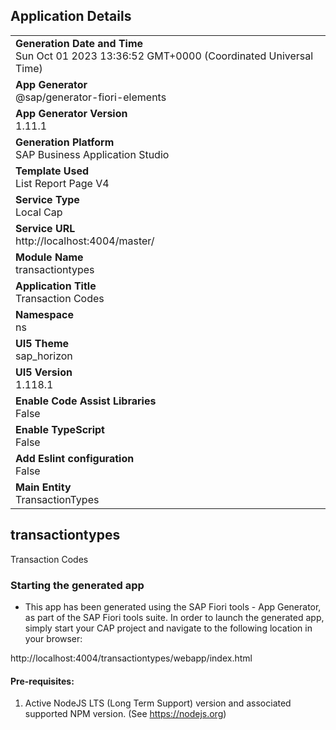 ## Application Details
|               |
| ------------- |
|**Generation Date and Time**<br>Sun Oct 01 2023 13:36:52 GMT+0000 (Coordinated Universal Time)|
|**App Generator**<br>@sap/generator-fiori-elements|
|**App Generator Version**<br>1.11.1|
|**Generation Platform**<br>SAP Business Application Studio|
|**Template Used**<br>List Report Page V4|
|**Service Type**<br>Local Cap|
|**Service URL**<br>http://localhost:4004/master/
|**Module Name**<br>transactiontypes|
|**Application Title**<br>Transaction Codes|
|**Namespace**<br>ns|
|**UI5 Theme**<br>sap_horizon|
|**UI5 Version**<br>1.118.1|
|**Enable Code Assist Libraries**<br>False|
|**Enable TypeScript**<br>False|
|**Add Eslint configuration**<br>False|
|**Main Entity**<br>TransactionTypes|

## transactiontypes

Transaction Codes

### Starting the generated app

-   This app has been generated using the SAP Fiori tools - App Generator, as part of the SAP Fiori tools suite.  In order to launch the generated app, simply start your CAP project and navigate to the following location in your browser:

http://localhost:4004/transactiontypes/webapp/index.html

#### Pre-requisites:

1. Active NodeJS LTS (Long Term Support) version and associated supported NPM version.  (See https://nodejs.org)


